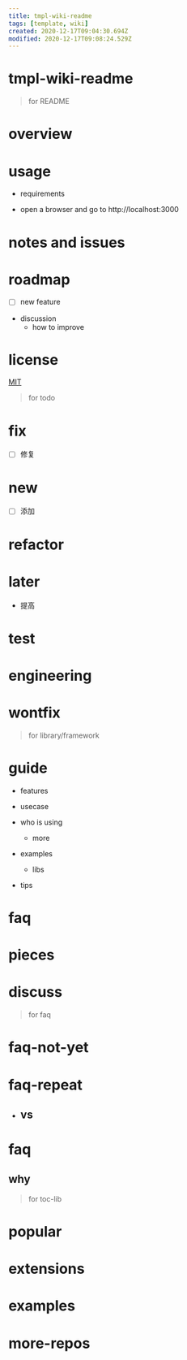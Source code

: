 ```yaml
---
title: tmpl-wiki-readme
tags: [template, wiki]
created: 2020-12-17T09:04:30.694Z
modified: 2020-12-17T09:08:24.529Z
---
```


# tmpl-wiki-readme

> for README

# overview

# usage

- requirements

- open a browser and go to http://localhost:3000
# notes and issues

# roadmap

- [ ] new feature

- discussion
  - how to improve
# license

[MIT](https://opensource.org/licenses/MIT)

 

> for todo

# fix
- [ ] 修复
# new
- [ ] 添加
# refactor

# later

- 提高
# test

# engineering

# wontfix

 

> for library/framework

# guide
- features

- usecase

- who is using
  - more

- examples
  - libs

- tips
# faq

# pieces

# discuss

 

> for faq

# faq-not-yet

# faq-repeat

- ## vs
# faq

## why

 

> for toc-lib

# popular

# extensions

# examples

# more-repos
